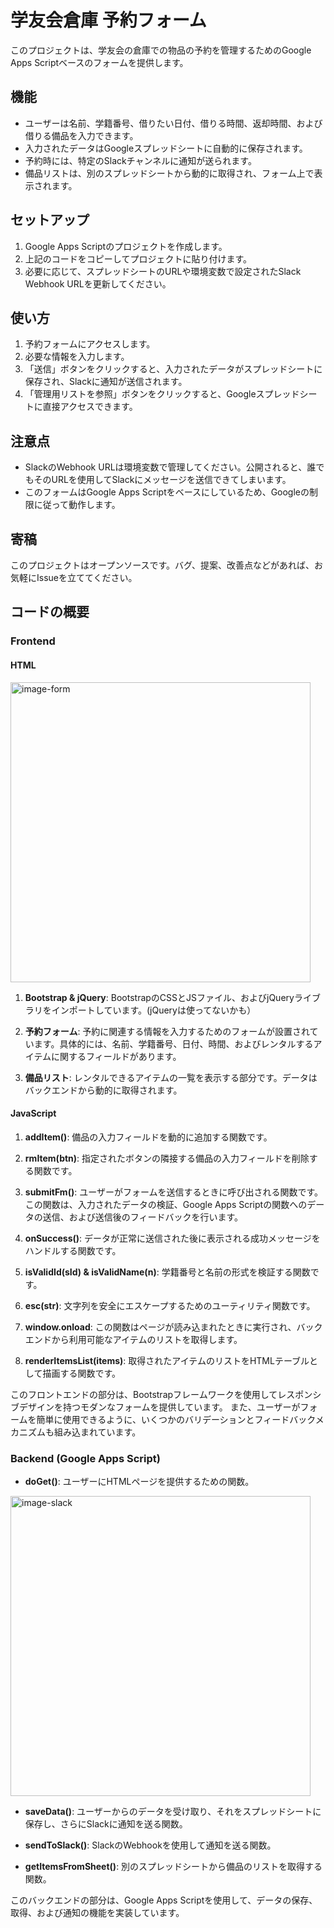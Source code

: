 # 学友会倉庫 予約フォーム

このプロジェクトは、学友会の倉庫での物品の予約を管理するためのGoogle Apps Scriptベースのフォームを提供します。

## 機能
- ユーザーは名前、学籍番号、借りたい日付、借りる時間、返却時間、および借りる備品を入力できます。
- 入力されたデータはGoogleスプレッドシートに自動的に保存されます。
- 予約時には、特定のSlackチャンネルに通知が送られます。
- 備品リストは、別のスプレッドシートから動的に取得され、フォーム上で表示されます。

## セットアップ

1. Google Apps Scriptのプロジェクトを作成します。
2. 上記のコードをコピーしてプロジェクトに貼り付けます。
3. 必要に応じて、スプレッドシートのURLや環境変数で設定されたSlack Webhook URLを更新してください。

## 使い方

1. 予約フォームにアクセスします。
2. 必要な情報を入力します。
3. 「送信」ボタンをクリックすると、入力されたデータがスプレッドシートに保存され、Slackに通知が送信されます。
4. 「管理用リストを参照」ボタンをクリックすると、Googleスプレッドシートに直接アクセスできます。

## 注意点

- SlackのWebhook URLは環境変数で管理してください。公開されると、誰でもそのURLを使用してSlackにメッセージを送信できてしまいます。
- このフォームはGoogle Apps Scriptをベースにしているため、Googleの制限に従って動作します。

## 寄稿

このプロジェクトはオープンソースです。バグ、提案、改善点などがあれば、お気軽にIssueを立ててください。

## コードの概要

### Frontend

#### HTML
<img height="480" alt="image-form" src="https://github.com/iU-Alumni-Association/rental-gas/assets/147612244/fa6fd7a2-3964-45b8-84dd-c0c36654d0bc">

1. **Bootstrap & jQuery**: BootstrapのCSSとJSファイル、およびjQueryライブラリをインポートしています。(jQueryは使ってないかも）
   
3. **予約フォーム**: 予約に関連する情報を入力するためのフォームが設置されています。具体的には、名前、学籍番号、日付、時間、およびレンタルするアイテムに関するフィールドがあります。

4. **備品リスト**: レンタルできるアイテムの一覧を表示する部分です。データはバックエンドから動的に取得されます。

#### JavaScript

1. **addItem()**: 備品の入力フィールドを動的に追加する関数です。

2. **rmItem(btn)**: 指定されたボタンの隣接する備品の入力フィールドを削除する関数です。

3. **submitFm()**: ユーザーがフォームを送信するときに呼び出される関数です。この関数は、入力されたデータの検証、Google Apps Scriptの関数へのデータの送信、および送信後のフィードバックを行います。

4. **onSuccess()**: データが正常に送信された後に表示される成功メッセージをハンドルする関数です。

5. **isValidId(sId) & isValidName(n)**: 学籍番号と名前の形式を検証する関数です。

6. **esc(str)**: 文字列を安全にエスケープするためのユーティリティ関数です。

7. **window.onload**: この関数はページが読み込まれたときに実行され、バックエンドから利用可能なアイテムのリストを取得します。

8. **renderItemsList(items)**: 取得されたアイテムのリストをHTMLテーブルとして描画する関数です。

このフロントエンドの部分は、Bootstrapフレームワークを使用してレスポンシブデザインを持つモダンなフォームを提供しています。
また、ユーザーがフォームを簡単に使用できるように、いくつかのバリデーションとフィードバックメカニズムも組み込まれています。

### Backend (Google Apps Script)

- **doGet()**: ユーザーにHTMLページを提供するための関数。

<img width="480" alt="image-slack" src="https://github.com/iU-Alumni-Association/rental-gas/assets/147612244/362448e7-61b5-4162-a54a-e83e1df28541">

- **saveData()**: ユーザーからのデータを受け取り、それをスプレッドシートに保存し、さらにSlackに通知を送る関数。
  
- **sendToSlack()**: SlackのWebhookを使用して通知を送る関数。

- **getItemsFromSheet()**: 別のスプレッドシートから備品のリストを取得する関数。

このバックエンドの部分は、Google Apps Scriptを使用して、データの保存、取得、および通知の機能を実装しています。
